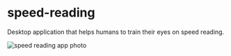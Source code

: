 # speed-reading
Desktop application that helps humans to train their eyes on speed reading.

![speed reading app photo](https://2.bp.blogspot.com/-USByfL3AYaE/XCOGAZedD4I/AAAAAAAAGfs/ZTZH3y_MZ9UZfQ_dYjC813x_pdm8RCkLwCLcBGAs/s1600/speed.png)
